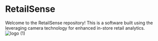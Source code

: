 # RetailSense
Welcome to the RetailSense repository! This is a software built using the leveraging camera technology for enhanced in-store retail analytics.
![logo (1)](https://github.com/SachinPrasanth777/RetailSense/assets/143874503/33265d22-25b0-40e9-bc06-412ef2178aa1)

